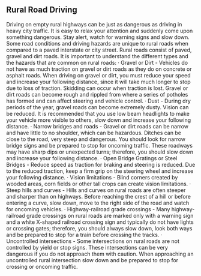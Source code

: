 ## Rural Road Driving
Driving on empty rural highways can be just as dangerous as driving in heavy city traffic. It is easy to relax your attention and suddenly come upon something dangerous. Stay alert, watch for warning signs and slow down. Some road conditions and driving hazards are unique to rural roads when compared to a paved interstate or city street. Rural roads consist of paved, gravel and dirt roads. It is important to understand the different types and the hazards that are common on rural roads:
· Gravel or Dirt - Vehicles do not have as much traction on gravel or dirt roads as they do on concrete or asphalt roads. When driving on gravel or dirt, you must reduce your speed and increase your following distance, since it will take much longer to stop due to loss of traction. Skidding can occur when traction is lost. Gravel or dirt roads can become rough and rippled from where a series of potholes has formed and can affect steering and vehicle control.
· Dust - During dry periods of the year, gravel roads can become extremely dusty. Vision can be reduced. It is recommended that you use low beam headlights to make your vehicle more visible to others, slow down and increase your following distance.
· Narrow bridges and roads - Gravel or dirt roads can be narrow and have little to no shoulder, which can be hazardous. Ditches can be close to the road, very steep and dangerous. You should look for narrow bridge signs and be prepared to stop for oncoming traffic. These roadways may have sharp dips or unexpected turns; therefore, you should slow down and increase your following distance.
· Open Bridge Gratings or Steel Bridges - Reduce speed as traction for braking and steering is reduced. Due to the reduced traction, keep a firm grip on the steering wheel and increase your following distance.
· Vision limitations - Blind corners created by wooded areas, corn fields or other tall crops can create vision limitations.
· Steep hills and curves - Hills and curves on rural roads are often steeper and sharper than on highways. Before reaching the crest of a hill or before entering a curve, slow down, move to the right side of the road and watch for oncoming vehicles.
· Highway-railroad grade crossings - Many highway-railroad grade crossings on rural roads are marked only with a warning sign and a white X-shaped railroad crossing sign and typically do not have lights or crossing gates; therefore, you should always slow down, look both ways and be prepared to stop for a train before crossing the tracks.
· Uncontrolled intersections - Some intersections on rural roads are not controlled by yield or stop signs. These intersections can be very dangerous if you do not approach them with caution. When approaching an uncontrolled rural intersection slow down and be prepared to stop for crossing or oncoming traffic.